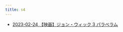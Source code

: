 ```yaml
---
title: s4
---
```



- [2023-02-24 【映画】ジョン・ウィック 3 パラベラム](./../../../../d/2023/02/24/【映画】ジョン・ウィック_3_パラベラム.md)




